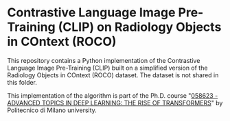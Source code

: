 # Contrastive Language Image Pre-Training (CLIP) on Radiology Objects in COntext (ROCO)  
This repository contains a Python implementation of the Contrastive Language Image Pre-Training (CLIP) built on a simplified version of the Radiology Objects in COntext (ROCO) dataset.
The dataset is not shared in this folder.

This implementation of the algorithm is part of the Ph.D. course "[058623 - ADVANCED TOPICS IN DEEP LEARNING: THE RISE OF TRANSFORMERS](https://www11.ceda.polimi.it/schedaincarico/schedaincarico/controller/scheda_pubblica/SchedaPublic.do?&evn_default=evento&c_classe=795871&polij_device_category=DESKTOP&__pj0=0&__pj1=f32513c9de31c85bba06a8b3d23c5c33)" by Politecnico di Milano university. 

